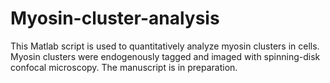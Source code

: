 # Myosin-cluster-analysis
This Matlab script is used to quantitatively analyze myosin clusters in cells. Myosin clusters were endogenously tagged and imaged with spinning-disk confocal microscopy. The manuscript is in preparation.
